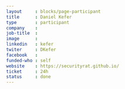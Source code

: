 ```yaml
---
layout     : blocks/page-participant
title      : Daniel Kefer
type       : participant
company    :
job-title  :
image      :
linkedin   : kefer
twiter     : DKefer
facebook   :
funded-who : self
website    : https://securityrat.github.io/
ticket     : 24h
status     : done
---
```

